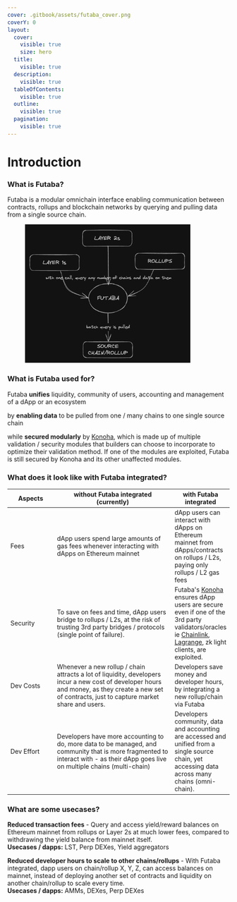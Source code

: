 ```yaml
---
cover: .gitbook/assets/futaba_cover.png
coverY: 0
layout:
  cover:
    visible: true
    size: hero
  title:
    visible: true
  description:
    visible: true
  tableOfContents:
    visible: true
  outline:
    visible: true
  pagination:
    visible: true
---
```


# Introduction

### What is Futaba?

Futaba is a modular omnichain interface enabling communication between contracts, rollups and blockchain networks by querying and pulling data from a single source chain.

<figure><img src=".gitbook/assets/image (1).png" alt="" width="375"><figcaption></figcaption></figure>

### What is Futaba used for?

Futaba **unifies** liquidity, community of users, accounting and management of a dApp or an ecosystem

by **enabling data** to be pulled from one / many chains to one single source chain

while **secured modularly** by [Konoha](https://app.gitbook.com/o/Thz2mfuoktjdE6MeG8yW/s/sOs4pzHyvFKixViaeh5C/\~/changes/26/protocol/konoha), which is made up of multiple validation / security modules that builders can choose to incorporate to optimize their validation method. If one of the modules are exploited, Futaba is still secured by Konoha and its other unaffected modules.



### What does it look like with Futaba integrated?

<table><thead><tr><th width="109">Aspects</th><th width="340">without Futaba integrated (currently)</th><th>with Futaba integrated</th></tr></thead><tbody><tr><td>Fees</td><td>dApp users spend large amounts of gas fees whenever interacting with dApps on Ethereum mainnet</td><td>dApp users can interact with dApps on Ethereum mainnet from dApps/contracts on rollups / L2s, paying only rollups / L2 gas fees</td></tr><tr><td>Security</td><td>To save on fees and time, dApp users bridge to rollups / L2s, at the risk of trusting 3rd party bridges / protocols (single point of failure). </td><td>Futaba's <a href="https://app.gitbook.com/o/Thz2mfuoktjdE6MeG8yW/s/sOs4pzHyvFKixViaeh5C/~/changes/26/protocol/konoha">Konoha</a> ensures dApp users are secure even if one of the 3rd party validators/oracles ie <a href="https://app.gitbook.com/o/Thz2mfuoktjdE6MeG8yW/s/sOs4pzHyvFKixViaeh5C/~/changes/26/protocol/konoha/chainlink-oracle">Chainlink</a>, <a href="https://app.gitbook.com/o/Thz2mfuoktjdE6MeG8yW/s/sOs4pzHyvFKixViaeh5C/~/changes/26/protocol/konoha/lagrange">Lagrange</a>, zk light clients, are exploited.</td></tr><tr><td>Dev Costs</td><td>Whenever a new rollup / chain attracts a lot of liquidity, developers incur a new cost of developer hours and money, as they create a new set of contracts, just to capture market share and users.</td><td>Developers save money and developer hours, by integrating a new rollup/chain via Futaba</td></tr><tr><td>Dev Effort</td><td>Developers have more accounting to do, more data to be managed, and community that is more fragmented to interact with - as their dApp goes live on multiple chains (multi-chain)</td><td>Developers community, data and accounting are accessed and unified from a single source chain, yet accessing data across many chains (omni-chain).</td></tr></tbody></table>



### What are some usecases?

**Reduced transaction fees** - Query and access yield/reward balances on Ethereum mainnet from rollups or Layer 2s at much lower fees, compared to withdrawing the yield balance from mainnet itself.\
**Usecases / dapps:** LST, Perp DEXes, Yield aggregators

**Reduced developer hours to scale to other chains/rollups** - With Futaba integrated, dapp users on chain/rollup X, Y, Z, can access balances on mainnet, instead of deploying another set of contracts and liquidity on another chain/rollup to scale every time.\
**Usecases / dapps:** AMMs, DEXes, Perp DEXes
